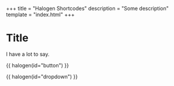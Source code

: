 +++
title = "Halogen Shortcodes"
description = "Some description"
template = "index.html"
+++

# Title

I have a lot to say.

{{ halogen(id="button") }}

{{ halogen(id="dropdown") }}

